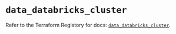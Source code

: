 # `data_databricks_cluster`

Refer to the Terraform Registory for docs: [`data_databricks_cluster`](https://registry.terraform.io/providers/databricks/databricks/1.21.0/docs/data-sources/cluster).
